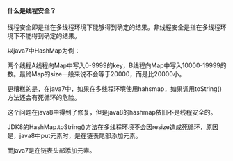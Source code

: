 #### 什么是线程安全？

线程安全即是指在多线程环境下能够得到确定的结果。非线程安全是指在多线程环境下不能得到确定的结果。

以java7中HashMap为例：

两个线程A线程向Map中写入0-9999的key，B线程向Map中写入10000-19999的数。最终Map的size一般来说不会等于20000，而是比20000小。

更糟糕的是，在java7中，如果在多线程环境使用hahsmap，如果调用toString\(\)方法还会有死循环的危险。

这个问题在java8中得到了修复，但是java8的hashmap依旧不是线程安全的。

JDK8的HashMap.toString\(\)方法在多线程环境不会因resize造成死循环，原因是，java8中put元素时，是在链表尾部添加元素。

而java7是在链表头部添加元素。